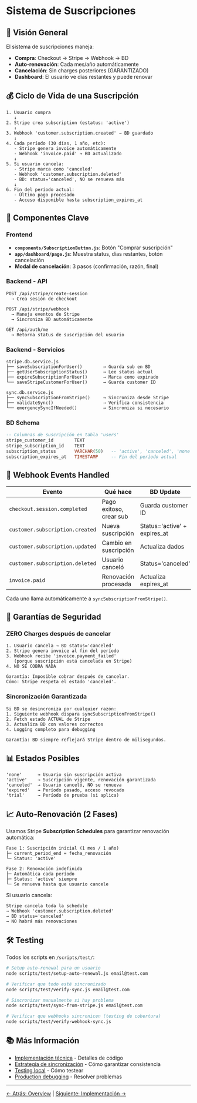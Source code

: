 # Sistema de Suscripciones

## 🎯 Visión General

El sistema de suscripciones maneja:
- **Compra**: Checkout → Stripe → Webhook → BD
- **Auto-renovación**: Cada mes/año automáticamente
- **Cancelación**: Sin charges posteriores (GARANTIZADO)
- **Dashboard**: El usuario ve días restantes y puede renovar

## 💰 Ciclo de Vida de una Suscripción

```
1. Usuario compra
   ↓
2. Stripe crea subscription (estatus: 'active')
   ↓
3. Webhook 'customer.subscription.created' → BD guardado
   ↓
4. Cada período (30 días, 1 año, etc):
   - Stripe genera invoice automáticamente
   - Webhook 'invoice.paid' → BD actualizado
   ↓
5. Si usuario cancela:
   - Stripe marca como 'canceled'
   - Webhook 'customer.subscription.deleted'
   - BD: status='canceled', NO se renueva más
   ↓
6. Fin del período actual:
   - Último pago procesado
   - Acceso disponible hasta subscription_expires_at
```

## 🔌 Componentes Clave

### Frontend
- **`components/SubscriptionButton.js`**: Botón "Comprar suscripción"
- **`app/dashboard/page.js`**: Muestra status, días restantes, botón cancelación
- **Modal de cancelación**: 3 pasos (confirmación, razón, final)

### Backend - API
```
POST /api/stripe/create-session
  → Crea sesión de checkout

POST /api/stripe/webhook
  → Maneja eventos de Stripe
  → Sincroniza BD automáticamente

GET /api/auth/me
  → Retorna status de suscripción del usuario
```

### Backend - Servicios
```
stripe.db.service.js
├── saveSubscriptionForUser()        → Guarda sub en BD
├── getUserSubscriptionStatus()      → Lee status actual
├── expireSubscriptionForUser()      → Marca como expirado
└── saveStripeCustomerForUser()      → Guarda customer ID

sync.db.service.js
├── syncSubscriptionFromStripe()     → Sincroniza desde Stripe
├── validateSync()                   → Verifica consistencia
└── emergencySyncIfNeeded()          → Sincroniza si necesario
```

### BD Schema
```sql
-- Columnas de suscripción en tabla 'users'
stripe_customer_id        TEXT
stripe_subscription_id    TEXT
subscription_status       VARCHAR(50)   -- 'active', 'canceled', 'none'
subscription_expires_at   TIMESTAMP     -- Fin del período actual
```

## 🔄 Webhook Events Handled

| Evento | Qué hace | BD Update |
|--------|----------|-----------|
| `checkout.session.completed` | Pago exitoso, crear sub | Guarda customer ID |
| `customer.subscription.created` | Nueva suscripción | Status='active' + expires_at |
| `customer.subscription.updated` | Cambio en suscripción | Actualiza dados |
| `customer.subscription.deleted` | Usuario canceló | Status='canceled' |
| `invoice.paid` | Renovación procesada | Actualiza expires_at |

Cada uno llama automáticamente a `syncSubscriptionFromStripe()`.

## 🔐 Garantías de Seguridad

### ZERO Charges después de cancelar
```
1. Usuario cancela → BD status='canceled'
2. Stripe genera invoice al fin del período
3. Webhook recibe 'invoice.payment_failed'
   (porque suscripción está cancelada en Stripe)
4. NO SE COBRA NADA

Garantía: Imposible cobrar después de cancelar.
Cómo: Stripe respeta el estado 'canceled'.
```

### Sincronización Garantizada
```
Si BD se desincroniza por cualquier razón:
1. Siguiente webhook dispara syncSubscriptionFromStripe()
2. Fetch estado ACTUAL de Stripe
3. Actualiza BD con valores correctos
4. Logging completo para debugging

Garantía: BD siempre reflejará Stripe dentro de milisegundos.
```

## 📊 Estados Posibles

```
'none'      → Usuario sin suscripción activa
'active'    → Suscripción vigente, renovación garantizada
'canceled'  → Usuario canceló, NO se renueva
'expired'   → Período pasado, acceso revocado
'trial'     → Período de prueba (si aplica)
```

## 📈 Auto-Renovación (2 Fases)

Usamos Stripe **Subscription Schedules** para garantizar renovación automática:

```
Fase 1: Suscripción inicial (1 mes / 1 año)
├─ current_period_end = fecha_renovación
└─ Status: 'active'

Fase 2: Renovación indefinida
├─ Automática cada período
├─ Status: 'active' siempre
└─ Se renueva hasta que usuario cancele
```

Si usuario cancela:
```
Stripe cancela toda la schedule
→ Webhook 'customer.subscription.deleted'
→ BD status='canceled'
→ NO habrá más renovaciones
```

## 🛠️ Testing

Todos los scripts en `/scripts/test/`:

```bash
# Setup auto-renewal para un usuario
node scripts/test/setup-auto-renewal.js email@test.com

# Verificar que todo esté sincronizado
node scripts/test/verify-sync.js email@test.com

# Sincronizar manualmente si hay problema
node scripts/test/sync-from-stripe.js email@test.com

# Verificar que webhooks sincronicen (testing de cobertura)
node scripts/test/verify-webhook-sync.js
```

## 📚 Más Información

- [Implementación técnica](./02-implementation.md) - Detalles de código
- [Estrategia de sincronización](./03-sync-strategy.md) - Cómo garantizar consistencia
- [Testing local](../guides/01-testing-local.md) - Cómo testear
- [Production debugging](../deployment/03-production-debugging.md) - Resolver problemas

---

[← Atrás: Overview](./01-overview.md) | [Siguiente: Implementación →](./02-implementation.md)
